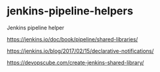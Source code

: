 # jenkins-pipeline-helpers
Jenkins pipeline helper


https://jenkins.io/doc/book/pipeline/shared-libraries/

https://jenkins.io/blog/2017/02/15/declarative-notifications/

https://devopscube.com/create-jenkins-shared-library/
